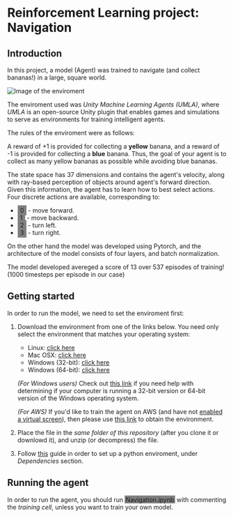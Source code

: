 

# Reinforcement Learning project: Navigation

## Introduction


In this project, a model (Agent) was trained to navigate (and collect bananas!) in a large, square world.

![Image of the enviroment](banana.gif)

The enviroment used was *Unity Machine Learning Agents (UMLA)*, where *UMLA* is an open-source Unity plugin that enables games and simulations to serve as environments for training intelligent agents.

 The rules of the enviroment were as follows:

A reward of +1 is provided for collecting a **yellow** banana, and a reward of -1 is provided for collecting a **blue** banana. Thus, the goal of your agent is to collect as many yellow bananas as possible while avoiding blue bananas.

The state space has 37 dimensions and contains the agent's velocity, along with ray-based perception of objects around agent's forward direction. Given this information, the agent has to learn how to best select actions. Four discrete actions are available, corresponding to:

* <span style="padding: .2em .4em; background-color:gray">0</span> - move forward.
* <span style="padding: .2em .4em; background-color:gray">1</span> - move backward.
* <span style="padding: .2em .4em; background-color:gray">2</span> - turn left.
* <span style="padding: .2em .4em; background-color:gray">3</span> - turn right.


On the other hand the model was developed using Pytorch, and the architecture of the model consists of four layers, and batch normalization. 

The model developed avereged a score of 13 over 537 episodes of training! (1000 timesteps per episode in our case)


## Getting started

In order to run the model, we need to set the enviroment first:

1. Download the environment from one of the links below. You need only select the environment that matches your operating system:
    * Linux: [click here](https://s3-us-west-1.amazonaws.com/udacity-drlnd/P1/Banana/Banana_Linux.zip)
    * Mac OSX: [click here](https://s3-us-west-1.amazonaws.com/udacity-drlnd/P1/Banana/Banana.app.zip)
    * Windows (32-bit): [click here](https://s3-us-west-1.amazonaws.com/udacity-drlnd/P1/Banana/Banana_Windows_x86.zip)
    * Windows (64-bit): [click here](https://s3-us-west-1.amazonaws.com/udacity-drlnd/P1/Banana/Banana_Windows_x86_64.zip)

    *(For Windows users)* Check out [this link](https://support.microsoft.com/en-us/help/827218/how-to-determine-whether-a-computer-is-running-a-32-bit-version-or-64) if you need help with determining if your computer is running a 32-bit version or 64-bit version of the Windows operating system.

    *(For AWS)* If you'd like to train the agent on AWS (and have not [enabled a virtual screen](https://github.com/Unity-Technologies/ml-agents/blob/master/docs/Training-on-Amazon-Web-Service.md)), then please use [this link](https://s3-us-west-1.amazonaws.com/udacity-drlnd/P1/Banana/Banana_Linux_NoVis.zip) to obtain the environment.
1. Place the file in the *same folder of this repository* (after you clone it or downlowd it), and unzip (or decompress) the file.

1. Follow [this](https://github.com/udacity/deep-reinforcement-learning) guide in order to set up a python enviroment, under *Dependencies* section.

## Running the agent

In order to run the agent, you should run <span style="padding: .05em .15em; background-color:gray">Navigation.ipynb</span> with commenting the *training cell*, unless you want to train your own model.